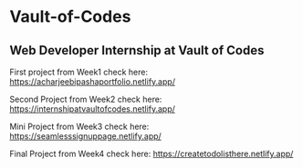 # Vault-of-Codes

## Web Developer Internship at Vault of Codes

First project from Week1 check here:
https://acharjeebipashaportfolio.netlify.app/

Second Project from Week2 check here:
https://internshipatvaultofcodes.netlify.app/

Mini Project from Week3 check here:
https://seamlesssignuppage.netlify.app/

Final Project from Week4 check here: 
https://createtodolisthere.netlify.app/
